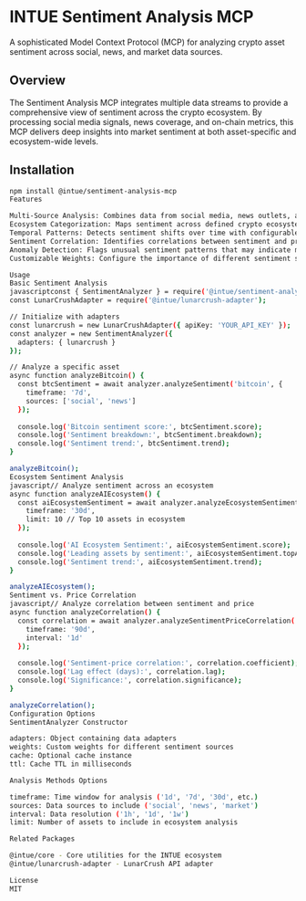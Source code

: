 # INTUE Sentiment Analysis MCP

A sophisticated Model Context Protocol (MCP) for analyzing crypto asset sentiment across social, news, and market data sources.

## Overview

The Sentiment Analysis MCP integrates multiple data streams to provide a comprehensive view of sentiment across the crypto ecosystem. By processing social media signals, news coverage, and on-chain metrics, this MCP delivers deep insights into market sentiment at both asset-specific and ecosystem-wide levels.

## Installation

```bash
npm install @intue/sentiment-analysis-mcp
Features

Multi-Source Analysis: Combines data from social media, news outlets, and market behavior
Ecosystem Categorization: Maps sentiment across defined crypto ecosystems
Temporal Patterns: Detects sentiment shifts over time with configurable time windows
Sentiment Correlation: Identifies correlations between sentiment and price action
Anomaly Detection: Flags unusual sentiment patterns that may indicate market movements
Customizable Weights: Configure the importance of different sentiment signals

Usage
Basic Sentiment Analysis
javascriptconst { SentimentAnalyzer } = require('@intue/sentiment-analysis-mcp');
const LunarCrushAdapter = require('@intue/lunarcrush-adapter');

// Initialize with adapters
const lunarcrush = new LunarCrushAdapter({ apiKey: 'YOUR_API_KEY' });
const analyzer = new SentimentAnalyzer({
  adapters: { lunarcrush }
});

// Analyze a specific asset
async function analyzeBitcoin() {
  const btcSentiment = await analyzer.analyzeSentiment('bitcoin', { 
    timeframe: '7d',
    sources: ['social', 'news']
  });
  
  console.log('Bitcoin sentiment score:', btcSentiment.score);
  console.log('Sentiment breakdown:', btcSentiment.breakdown);
  console.log('Sentiment trend:', btcSentiment.trend);
}

analyzeBitcoin();
Ecosystem Sentiment Analysis
javascript// Analyze sentiment across an ecosystem
async function analyzeAIEcosystem() {
  const aiEcosystemSentiment = await analyzer.analyzeEcosystemSentiment('ai-agents', {
    timeframe: '30d',
    limit: 10 // Top 10 assets in ecosystem
  });
  
  console.log('AI Ecosystem Sentiment:', aiEcosystemSentiment.score);
  console.log('Leading assets by sentiment:', aiEcosystemSentiment.topAssets);
  console.log('Sentiment trend:', aiEcosystemSentiment.trend);
}

analyzeAIEcosystem();
Sentiment vs. Price Correlation
javascript// Analyze correlation between sentiment and price
async function analyzeCorrelation() {
  const correlation = await analyzer.analyzeSentimentPriceCorrelation('ethereum', {
    timeframe: '90d',
    interval: '1d'
  });
  
  console.log('Sentiment-price correlation:', correlation.coefficient);
  console.log('Lag effect (days):', correlation.lag);
  console.log('Significance:', correlation.significance);
}

analyzeCorrelation();
Configuration Options
SentimentAnalyzer Constructor

adapters: Object containing data adapters
weights: Custom weights for different sentiment sources
cache: Optional cache instance
ttl: Cache TTL in milliseconds

Analysis Methods Options

timeframe: Time window for analysis ('1d', '7d', '30d', etc.)
sources: Data sources to include ('social', 'news', 'market')
interval: Data resolution ('1h', '1d', '1w')
limit: Number of assets to include in ecosystem analysis

Related Packages

@intue/core - Core utilities for the INTUE ecosystem
@intue/lunarcrush-adapter - LunarCrush API adapter

License
MIT